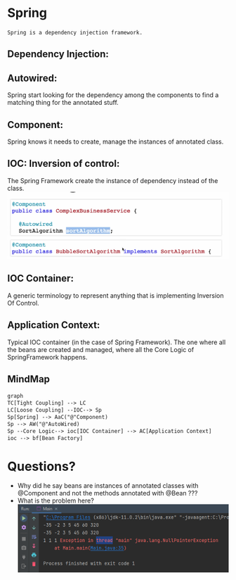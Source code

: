 # Spring
    Spring is a dependency injection framework.

## Dependency Injection:

## Autowired:
Spring start looking for the dependency among the components to find a matching thing for the annotated stuff.
## Component:
Spring knows it needs to create, manage the instances of annotated class.
## IOC: Inversion of control:
The Spring Framework create the instance of dependency instead of the class.
![img.png](IOC.png)
## IOC Container:
A generic terminology to represent anything that is implementing Inversion Of Control.
## Application Context:
Typical IOC container (in the case of Spring Framework). The one where all the beans are created and managed, where all the Core Logic of SpringFramework happens.





## MindMap
```mermaid
graph
TC[Tight Coupling] --> LC
LC[Loose Coupling] --IOC--> Sp
Sp[Spring] --> AaC("@"Component) 
Sp --> AW("@"AutoWired)
Sp --Core Logic--> ioc[IOC Container] --> AC[Application Context]
ioc --> bf[Bean Factory]
```
# Questions?
- Why did he say beans are instances of annotated classes with @Component and not the methods annotated with @Bean ???
- What is the problem here?
![img.png](NullPointerException.png)